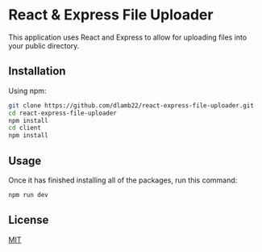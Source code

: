 # React & Express File Uploader

This application uses React and Express to allow for uploading files into your public directory.

## Installation

Using npm:

```bash
git clone https://github.com/dlamb22/react-express-file-uploader.git
cd react-express-file-uploader
npm install
cd client
npm install
```

## Usage

Once it has finished installing all of the packages, run this command:

```bash
npm run dev
```

## License

[MIT](https://choosealicense.com/licenses/mit/)
